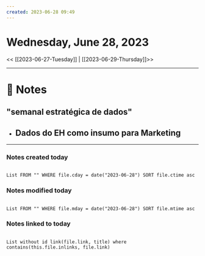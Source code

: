 ```yaml
---
created: 2023-06-28 09:49
---
```


# Wednesday, June 28, 2023

<< [[2023-06-27-Tuesday]] | [[2023-06-29-Thursday]]>>

---

# 📝 Notes
## "semanal estratégica de dados"
- Dados do EH como insumo para Marketing
	- 

---

### Notes created today

```dataview

List FROM "" WHERE file.cday = date("2023-06-28") SORT file.ctime asc

```

### Notes modified today

```dataview

List FROM "" WHERE file.mday = date("2023-06-28") SORT file.mtime asc

```

### Notes linked to today

```dataview 

List without id link(file.link, title) where contains(this.file.inlinks, file.link)

```